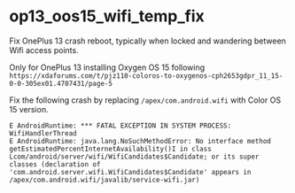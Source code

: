 # op13_oos15_wifi_temp_fix

Fix OnePlus 13 crash reboot, typically when locked and wandering between Wifi access points.

Only for OnePlus 13 installing Oxygen OS 15 following `https://xdaforums.com/t/pjz110-coloros-to-oxygenos-cph2653gdpr_11_15-0-0-305ex01.4707431/page-5`

Fix the following crash by replacing `/apex/com.android.wifi` with Color OS 15 version.

```log
E AndroidRuntime: *** FATAL EXCEPTION IN SYSTEM PROCESS: WifiHandlerThread
E AndroidRuntime: java.lang.NoSuchMethodError: No interface method getEstimatedPercentInternetAvailability()I in class Lcom/android/server/wifi/WifiCandidates$Candidate; or its super classes (declaration of 'com.android.server.wifi.WifiCandidates$Candidate' appears in /apex/com.android.wifi/javalib/service-wifi.jar)
```
